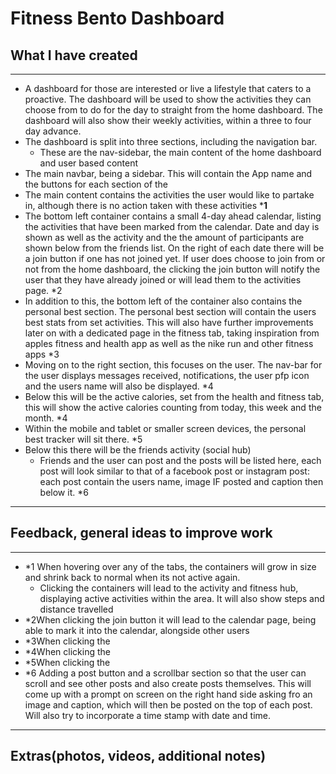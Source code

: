 # Fitness Bento Dashboard

## What I have created

---

- A dashboard for those are interested or live a lifestyle that caters to a proactive. The dashboard will be used to show the activities they can choose from to do for the day to straight from the home dashboard. The dashboard will also show their weekly activities, within a three to four day advance.
- The dashboard is split into three sections, including the navigation bar.
    - These are the nav-sidebar, the main content of the home dashboard and user based content
- The main navbar, being a sidebar. This will contain the App name and the buttons for each section of the
- The main content contains the activities the user would like to partake in, although there is no action taken with these activities ***1**
- The bottom left container contains a small 4-day ahead calendar, listing the activities that have been marked from the calendar. Date and day is shown as well as the activity and the the amount of participants are shown below from the friends list.  On the right of each date there will be a join button if one has not joined yet. If user does choose to join from or not from the home dashboard, the clicking the join button will notify the user that they have already joined or will lead them to the activities page. *2
- In addition to this, the bottom left of the container also contains the personal best section. The personal best section will contain the users best stats from set activities. This will also have further improvements later on with a dedicated page in the fitness tab, taking inspiration from apples fitness and health app as well as the nike run and other fitness apps *3
- Moving on to the right section, this focuses on the user. The nav-bar for the user displays messages received, notifications, the user pfp icon and the users name will also be displayed. *4
- Below this will be the active calories, set from the health and fitness tab, this will show the active calories counting from today, this week and the month. *4
- Within the mobile and tablet or smaller screen devices, the personal best tracker will sit there. *5
- Below this there will be the friends activity (social hub)
    - Friends and the user can post and the posts will be listed here, each post will look similar to that of a facebook post or instagram post: each post contain the users name, image IF posted and caption then below it. *6

---

## Feedback, general ideas to improve work

---

- *1 When hovering over any of the tabs, the containers will grow in size and shrink back to normal when its not active again.
    - Clicking the containers will lead to the activity and fitness hub, displaying active activities within the area. It will also show steps and distance travelled
- *2When clicking the join button it will lead to the calendar page, being able to mark it into the calendar, alongside other users
- *3When clicking the
- *4When clicking the
- *5When clicking the
- *6  Adding a post button and a scrollbar section so that the user can scroll and see other posts and also create posts themselves. This will come up with a prompt on screen on the right hand side asking fro an image and caption, which will then be posted on the top of each post. Will also try to incorporate a time stamp with date and time.

---

## Extras(photos, videos, additional notes)
